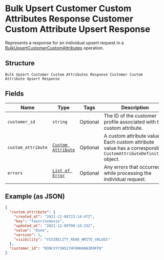
# Bulk Upsert Customer Custom Attributes Response Customer Custom Attribute Upsert Response

Represents a response for an individual upsert request in a [BulkUpsertCustomerCustomAttributes](../../doc/api/customer-custom-attributes.md#bulk-upsert-customer-custom-attributes) operation.

## Structure

`Bulk Upsert Customer Custom Attributes Response Customer Custom Attribute Upsert Response`

## Fields

| Name | Type | Tags | Description |
|  --- | --- | --- | --- |
| `customer_id` | `string` | Optional | The ID of the customer profile associated with the custom attribute. |
| `custom_attribute` | [`Custom Attribute`](../../doc/models/custom-attribute.md) | Optional | A custom attribute value. Each custom attribute value has a corresponding<br>`CustomAttributeDefinition` object. |
| `errors` | [`List of Error`](../../doc/models/error.md) | Optional | Any errors that occurred while processing the individual request. |

## Example (as JSON)

```json
{
  "custom_attribute": {
    "created_at": "2021-12-08T23:14:47Z",
    "key": "favoritemovie",
    "updated_at": "2021-12-09T00:16:23Z",
    "value": "Dune",
    "version": 1,
    "visibility": "VISIBILITY_READ_WRITE_VALUES"
  },
  "customer_id": "N3NCVYY3WS27HF0HKANA3R9FP8"
}
```

